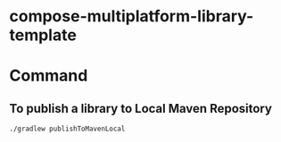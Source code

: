 # compose-multiplatform-library-template

# Command

## To publish a library to Local Maven Repository

`./gradlew publishToMavenLocal`